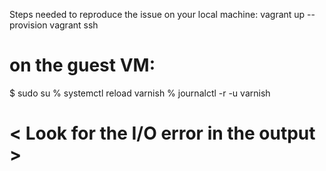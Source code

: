 Steps needed to reproduce the issue
on your local machine:
vagrant up --provision
vagrant ssh
# on the guest VM:
$ sudo su
% systemctl reload varnish
% journalctl -r -u varnish
# < Look for the I/O error in the output >
